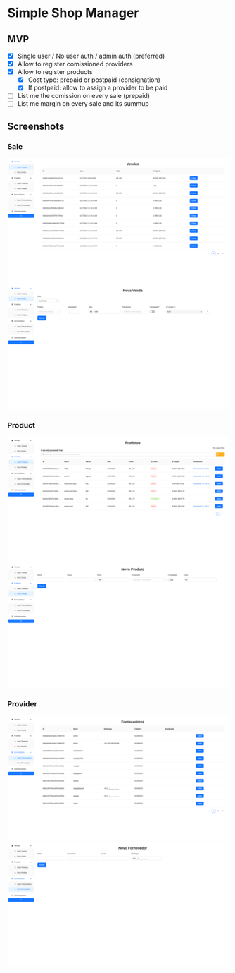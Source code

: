 # Simple Shop Manager

## MVP
- [x] Single user / No user auth / admin auth (preferred)
- [x] Allow to register comissioned providers
- [x] Allow to register products
   - [x] Cost type: prepaid or postpaid (consignation)
   - [x] If postpaid: allow to assign a provider to be paid
- [ ] List me the comission on every sale (prepaid)
- [ ] List me margin on every sale and its summup

## Screenshots
### Sale
![Sale List](/screenshot/1-sale-list.png "Sale List")
![New Sale](/screenshot/2-sale-new.png "New Sale")
### Product
![Product List](/screenshot/3-product-list.png "Product List")
![New Product](/screenshot/4-product-new.png "New Product")
### Provider
![Provider List](/screenshot/5-provider-list.png "Provider List")
![New Provider](/screenshot/6-provider-new.png "New Provider")